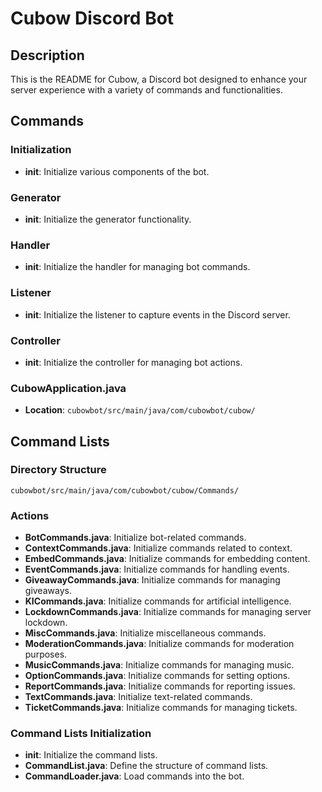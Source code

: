 # Cubow Discord Bot

## Description
This is the README for Cubow, a Discord bot designed to enhance your server experience with a variety of commands and functionalities.

## Commands

### Initialization
- **init**: Initialize various components of the bot.

### Generator
- **init**: Initialize the generator functionality.

### Handler
- **init**: Initialize the handler for managing bot commands.

### Listener
- **init**: Initialize the listener to capture events in the Discord server.

### Controller
- **init**: Initialize the controller for managing bot actions.

### CubowApplication.java
- **Location**: `cubowbot/src/main/java/com/cubowbot/cubow/`

## Command Lists

### Directory Structure
```
cubowbot/src/main/java/com/cubowbot/cubow/Commands/
```

### Actions
- **BotCommands.java**: Initialize bot-related commands.
- **ContextCommands.java**: Initialize commands related to context.
- **EmbedCommands.java**: Initialize commands for embedding content.
- **EventCommands.java**: Initialize commands for handling events.
- **GiveawayCommands.java**: Initialize commands for managing giveaways.
- **KICommands.java**: Initialize commands for artificial intelligence.
- **LockdownCommands.java**: Initialize commands for managing server lockdown.
- **MiscCommands.java**: Initialize miscellaneous commands.
- **ModerationCommands.java**: Initialize commands for moderation purposes.
- **MusicCommands.java**: Initialize commands for managing music.
- **OptionCommands.java**: Initialize commands for setting options.
- **ReportCommands.java**: Initialize commands for reporting issues.
- **TextCommands.java**: Initialize text-related commands.
- **TicketCommands.java**: Initialize commands for managing tickets.

### Command Lists Initialization
- **init**: Initialize the command lists.
- **CommandList.java**: Define the structure of command lists.
- **CommandLoader.java**: Load commands into the bot.
